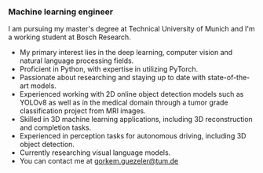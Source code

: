### Machine learning engineer

I am pursuing my master's degree at Technical University of Munich and I'm a working student at Bosch Research. 

- My primary interest lies in the deep learning, computer vision and natural language processing fields.
- Proficient in Python, with expertise in utilizing PyTorch.
- Passionate about researching and staying up to date with state-of-the-art models.
- Experienced working with 2D online object detection models such as YOLOv8 as well as in the medical domain through a tumor grade classification project from MRI images.
- Skilled in 3D machine learning applications, including 3D reconstruction and completion tasks.
- Experienced in perception tasks for autonomous driving, including 3D object detection.
- Currently researching visual language models.
- You can contact me at gorkem.guezeler@tum.de
